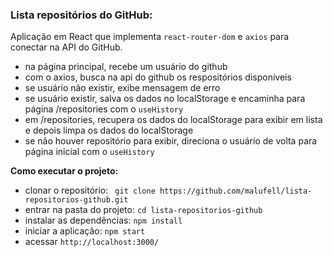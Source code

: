 ### Lista repositórios do GitHub:

Aplicação em React que implementa `react-router-dom` e `axios` para conectar na API do GitHub.

- na página principal, recebe um usuário do github
- com o axios, busca na api do github os respositórios disponíveis
- se usuário não existir, exibe mensagem de erro
- se usuário existir, salva os dados no localStorage e encaminha para página /repositories com o `useHistory`
- em /repositories, recupera os dados do localStorage para exibir em lista e depois limpa os dados do localStorage
- se não houver repositório para exibir, direciona o usuário de volta para página inicial com o `useHistory`

**Como executar o projeto:**
- clonar o repositório: ` git clone https://github.com/malufell/lista-repositorios-github.git`
- entrar na pasta do projeto: `cd lista-repositorios-github`
- instalar as dependências: `npm install`
- iniciar a aplicação: `npm start`
- acessar `http://localhost:3000/`

